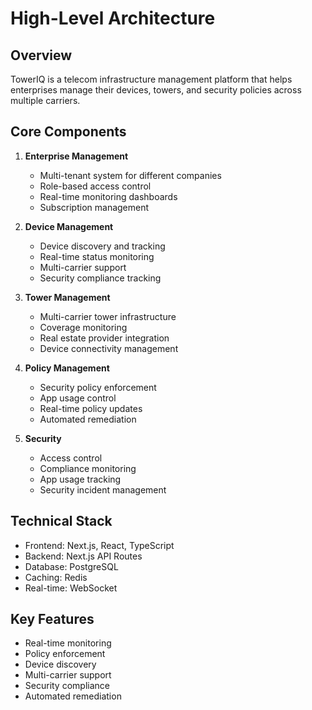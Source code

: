# High-Level Architecture

## Overview

TowerIQ is a telecom infrastructure management platform that helps enterprises manage their devices, towers, and security policies across multiple carriers.

## Core Components

1. **Enterprise Management**

   - Multi-tenant system for different companies
   - Role-based access control
   - Real-time monitoring dashboards
   - Subscription management

2. **Device Management**

   - Device discovery and tracking
   - Real-time status monitoring
   - Multi-carrier support
   - Security compliance tracking

3. **Tower Management**

   - Multi-carrier tower infrastructure
   - Coverage monitoring
   - Real estate provider integration
   - Device connectivity management

4. **Policy Management**

   - Security policy enforcement
   - App usage control
   - Real-time policy updates
   - Automated remediation

5. **Security**
   - Access control
   - Compliance monitoring
   - App usage tracking
   - Security incident management

## Technical Stack

- Frontend: Next.js, React, TypeScript
- Backend: Next.js API Routes
- Database: PostgreSQL
- Caching: Redis
- Real-time: WebSocket

## Key Features

- Real-time monitoring
- Policy enforcement
- Device discovery
- Multi-carrier support
- Security compliance
- Automated remediation
